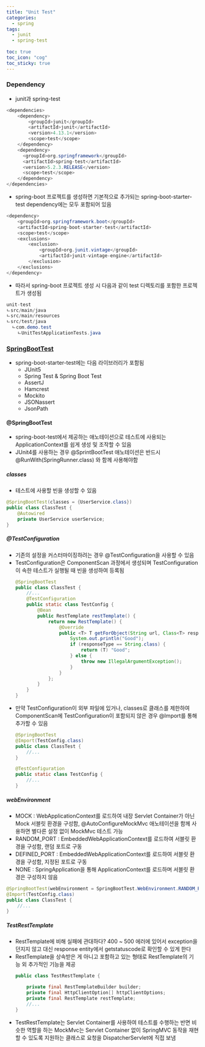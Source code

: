 ```yaml
---
title: "Unit Test"
categories:
  - spring
tags:
  - junit
  - spring-test
  
toc: true
toc_icon: "cog"
toc_sticky: true
---
```


### Dependency 
- junit과 spring-test
```java
<dependencies>
	<dependency>
		<groupId>junit</groupId>
		<artifactId>junit</artifactId>
		<version>4.13.1</version>
		<scope>test</scope>
	</dependency>
    <dependency>
      <groupId>org.springframework</groupId>
      <artifactId>spring-test</artifactId>
      <version>5.2.3.RELEASE</version>
      <scope>test</scope>
    </dependency>
</dependencies>
```

- spring-boot 프로젝트를 생성하면 기본적으로 추가되는 spring-boot-starter-test dependency에는 모두 포함되어 있음
```java
<dependency>
	<groupId>org.springframework.boot</groupId>
	<artifactId>spring-boot-starter-test</artifactId>
	<scope>test</scope>
	<exclusions>
		<exclusion>
			<groupId>org.junit.vintage</groupId>
			<artifactId>junit-vintage-engine</artifactId>
		</exclusion>
	</exclusions>
</dependency>
```

- 따라서 spring-boot 프로젝트 생성 시 다음과 같이 test 디렉토리를 포함한 프로젝트가 생성됨
```java
unit-test
ㄴsrc/main/java
ㄴsrc/main/resources
ㄴsrc/test/java
  ㄴcom.demo.test
    ㄴUnitTestApplicationTests.java
```

### [SpringBootTest](https://docs.spring.io/spring-boot/docs/current/reference/html/features.html#features.testing)
- spring-boot-starter-test에는 다음 라이브러리가 포함됨
	- JUnit5
	- Spring Test & Spring Boot Test
	- AssertJ
	- Hamcrest
	- Mockito
	- JSONassert
	- JsonPath

#### @SpringBootTest 
- spring-boot-test에서 제공하는 애노테이션으로 테스트에 사용되는 ApplicationContext를 쉽게 생성 및 조작할 수 있음
- JUnit4를 사용하는 경우 @SprintBootTest 애노테이션은 반드시 @RunWith(SpringRunner.class) 와 함께 사용해야함

##### classes
- 테스트에 사용할 빈을 생성할 수 있음
```java
@SpringBootTest(classes = {UserService.class})
public class ClassTest {
    @Autowired
    private UserService userService;
}
```

##### @TestConfiguration
- 기존의 설정을 커스터마이징하려는 경우 @TestConfiguration을 사용할 수 있음
- TestConfiguration은 ComponentScan 과정에서 생성되며 TestConfiguration이 속한 테스트가 실행될 때 빈을 생성하여 등록됨
	```java
	@SpringBootTest
	public class ClassTest {
		//...
		@TestConfiguration
		public static class TestConfig {
			@Bean
			public RestTemplate restTemplate() {
				return new RestTemplate() {
					@Override
					public <T> T getForObject(String url, Class<T> responseType, Object... uriVariables) throws RestClientException {
						System.out.println("Good");
						if (responseType == String.class) {
							return (T) "Good";
						} else {
							throw new IllegalArgumentException();
						}
					}
				};
			}
		}
	}
	```
- 만약 TestConfiguration이 외부 파일에 있거나, classes로 클래스를 제한하여 ComponentScan에 TestConfiguration이 포함되지 않은 경우 @Import를 통해 추가할 수 있음
	```java
	@SpringBootTest
	@Import(TestConfig.class)
	public class ClassTest {
		//...
	}	

	@TestConfiguration
	public static class TestConfig {
		//...
	}

	```

##### webEnvironment	
- MOCK : WebApplicationContext를 로드하여 내장 Servlet Container가 아닌 Mock 서블릿 환경을 구성함, @AutoConfigureMockMvc 애노테이션을 함께 사용하면 별다른 설정 없이 MockMvc 테스트 가능
- RANDOM_PORT : EmbeddedWebApplicationContext를 로드하여 서블릿 환경을 구성함, 랜덤 포트로 구동
- DEFINED_PORT : EmbeddedWebApplicationContext를 로드하여 서블릿 환경을 구성함, 지정된 포트로 구동
- NONE : SpringApplication을 통해 ApplicationContext를 로드하며 서블릿 환경은 구성하지 않음
```java
@SpringBootTest(webEnvironment = SpringBootTest.WebEnvironment.RANDOM_PORT)
@Import(TestConfig.class)
public class ClassTest {
	//...
}
```

##### TestRestTemplate
- RestTemplate에 비해 실패에 관대하다? 400 ~ 500 에러에 있어서 exception을 던지지 않고 대신 response entity에서 getstatuscode로 확인할 수 있게 한다
- RestTemplate을 상속받은 게 아니고 포함하고 있는 형태로 RestTemplate의 기능 외 추가적인 기능을 제공
	```java
	public class TestRestTemplate {

		private final RestTemplateBuilder builder;
		private final HttpClientOption[] httpClientOptions;
		private final RestTemplate restTemplate;
		//...
	}
	```
- TestRestTemplate는 Servlet Container를 사용하여 테스트를 수행하는 반면 비슷한 역할을 하는 MockMvc는 Servlet Container 없이 SpringMVC 동작을 재현할 수 있도록 지원하는 클래스로 요청을 DispatcherServlet에 직접 보냄

